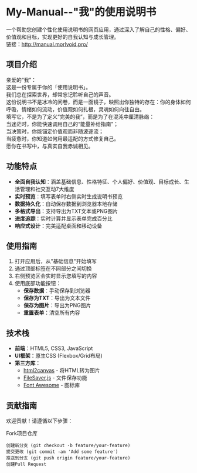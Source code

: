# My-Manual--"我"的使用说明书

一个帮助您创建个性化使用说明书的网页应用，通过深入了解自己的性格、偏好、价值观和目标，实现更好的自我认知与成长管理。<br>
链接：<a>http://manual.morlvoid.pro/<a>

## 项目介绍
 亲爱的“我”： <br>这是一份专属于你的「使用说明书」。 <br> 我们总在探索世界，却常忘记聆听自己的声音。 <br>这份说明书不是冰冷的问卷，而是一面镜子，映照出你独特的存在：你的身体如何呼吸，情绪如何流动，价值观如何扎根，灵魂如何向往自由。 <br>填写它，不是为了定义“完美的我”，而是为了在混沌中厘清脉络： <br> 当迷茫时，你能快速调用自己的“能量补给指南”； <br>当决策时，你能锚定价值观而非随波逐流；
            <br> 当疲惫时，你知道如何用最适配的方式修复自己。 <br> 愿你在书写中，与真实自我赤诚相见。

## 功能特点

- **全面自我认知**：涵盖基础信息、性格特征、个人偏好、价值观、目标成长、生活管理和社交互动7大维度
- **实时预览**：填写表单时右侧实时生成说明书预览
- **数据持久化**：自动保存数据到浏览器本地存储
- **多格式导出**：支持导出为TXT文本或PNG图片
- **进度追踪**：实时计算并显示表单完成百分比
- **响应式设计**：完美适配桌面和移动设备

## 使用指南

1. 打开应用后，从"基础信息"开始填写
2. 通过顶部标签在不同部分之间切换
3. 右侧预览区会实时显示您填写的内容
4. 使用底部功能按钮：
   - **保存数据**：手动保存到浏览器
   - **保存为TXT**：导出为文本文件
   - **保存为图片**：导出为PNG图片
   - **重置表单**：清空所有内容

## 技术栈

- **前端**：HTML5, CSS3, JavaScript
- **UI框架**：原生CSS (Flexbox/Grid布局)
- **第三方库**：
  - [html2canvas](https://html2canvas.hertzen.com/) - 将HTML转为图片
  - [FileSaver.js](https://github.com/eligrey/FileSaver.js/) - 文件保存功能
  - [Font Awesome](https://fontawesome.com/) - 图标库

## 贡献指南
欢迎贡献！请遵循以下步骤：

Fork项目仓库
```
创建新分支 (git checkout -b feature/your-feature)
提交更改 (git commit -am 'Add some feature')
推送到分支 (git push origin feature/your-feature)
创建Pull Request
```
